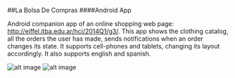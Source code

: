 ##La Bolsa De Compras
####Android App

Android companion app of an online shopping web page:
http://eiffel.itba.edu.ar/hci/2014Q1/g3/.
This app shows the clothing catalog, all the orders the
user has made, sends notifications when an order changes
its state.
It supports cell-phones and tablets, changing its layout
accordingly. 
It also supports english and spanish.

![alt image](http://s10.postimg.org/4ii9600y1/2014_06_26_15_39_55.png "Image")
![alt image](http://s30.postimg.org/h9dqembc1/2014_06_26_15_41_20.png "Image")

